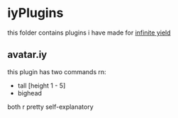 # iyPlugins
this folder contains plugins i have made for [infinite yield](https://github.com/EdgeIY/infiniteyield)
## avatar.iy
this plugin has two commands rn:
- tall [height 1 - 5]
- bighead

both r pretty self-explanatory
